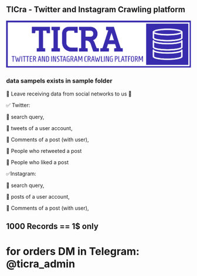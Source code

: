 ## TICra - Twitter and Instagram Crawling platform
![Alt text](ticra_bluebitmap.png?raw=true "logo")


### data sampels exists in sample folder
📢 Leave receiving data from social networks to us 📢
 
✅ Twitter:

🔰 search query,

🔰 tweets of a user account,

🔰 Comments of a post (with user),

🔰 People who retweeted a post

🔰 People who liked a post
 
✅Instagram:

🔰 search query,

🔰 posts of a user account,

🔰 Comments of a post (with user),


## 1000 Records == 1$ only
# for orders DM in Telegram: @ticra_admin
